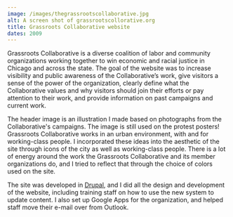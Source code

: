 ```yaml
---
image: /images/thegrassrootscollaborative.jpg
alt: A screen shot of grassrootscollorative.org
title: Grassroots Collaborative website
dates: 2009
---
```

Grassroots Collaborative is a diverse coalition of labor and community organizations working together to win economic and racial justice in Chicago and across the state. The goal of the website was to increase visibility and public awareness of the Collaborative’s work, give visitors a sense of the power of the organization, clearly define what the Collaborative values and why visitors should join their efforts or pay attention to their work, and provide information on past campaigns and current work.

The header image is an illustration I made based on photographs from the Collaborative's campaigns. The image is still used on the protest posters! Grassroots Collaborative works in an urban environment, with and for working-class people. I incorporated these ideas into the aesthetic of the site through icons of the city as well as working-class people. There is a lot of energy around the work the Grassroots Collaborative and its member organizations do, and I tried to reflect that through the choice of colors used on the site. 

The site was developed in [Drupal](http://www.drupal.com), and I did all the design and development of the website, including training staff on how to use the new system to update content. I also set up Google Apps for the organization, and helped staff move their e-mail over from Outlook.

